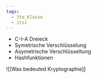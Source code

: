 ```yaml
---
tags:
  - 3te_Klasse
  - itsi
---
```

- C-I-A Dreieck 
- Symetrische Verschlüsselung 
- Asymetrische Verschlüsseltung 
- Hashfunktionen

![[Was bedeuted Kryptographie]]